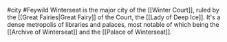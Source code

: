 #city #Feywild
Winterseat is the major city of the [[Winter Court]], ruled by the [[Great Fairies|Great Fairy]] of the Court, the [[Lady of Deep Ice]]. It's a dense metropolis of libraries and palaces, most notable of which being the [[Archive of Winterseat]] and the [[Palace of Winterseat]].